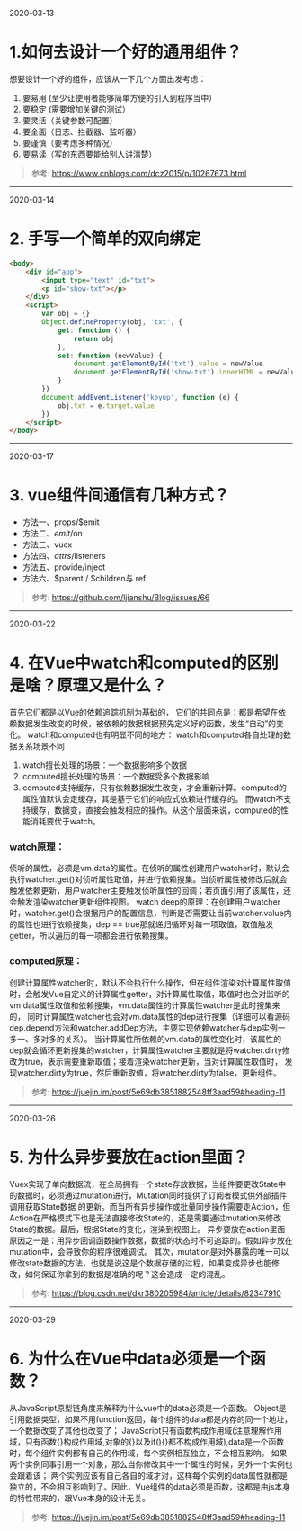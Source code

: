 2020-03-13
# 1.如何去设计一个好的通用组件？
想要设计一个好的组件，应该从一下几个方面出发考虑：
1. 要易用 (至少让使用者能够简单方便的引入到程序当中）
2. 要稳定 (需要增加关键的测试）
3. 要灵活（关键参数可配置）
4. 要全面（日志、拦截器、监听器）
5. 要谨慎（要考虑多种情况）
6. 要易读（写的东西要能给别人讲清楚）
> 参考: https://www.cnblogs.com/dcz2015/p/10267673.html
---
2020-03-14
# 2. 手写一个简单的双向绑定
```html
<body>
    <div id="app">
        <input type="text" id="txt">
        <p id="show-txt"></p>
    </div>
    <script>
        var obj = {}
        Object.defineProperty(obj, 'txt', {
            get: function () {
                return obj
            },
            set: function (newValue) {
                document.getElementById('txt').value = newValue
                document.getElementById('show-txt').innerHTML = newValue
            }
        })
        document.addEventListener('keyup', function (e) {
            obj.txt = e.target.value
        })
    </script>
</body>
```
---
2020-03-17
# 3. vue组件间通信有几种方式？
* 方法一、props/$emit
* 方法二、$emit/$on
* 方法三、vuex
* 方法四、$attrs/$listeners
* 方法五、provide/inject
* 方法六、$parent / $children与 ref
> 参考: https://github.com/ljianshu/Blog/issues/66
---
2020-03-22
# 4. 在Vue中watch和computed的区别是啥？原理又是什么？
首先它们都是以Vue的依赖追踪机制为基础的，
它们的共同点是：都是希望在依赖数据发生改变的时候，被依赖的数据根据预先定义好的函数，发生“自动”的变化。
watch和computed也有明显不同的地方：
watch和computed各自处理的数据关系场景不同
1. watch擅长处理的场景：一个数据影响多个数据
2. computed擅长处理的场景：一个数据受多个数据影响
3. computed支持缓存，只有依赖数据发生改变，才会重新计算。computed的属性值默认会走缓存，其是基于它们的响应式依赖进行缓存的。
而watch不支持缓存，数据变，直接会触发相应的操作。从这个层面来说，computed的性能消耗要优于watch。
### watch原理：
侦听的属性，必须是vm.data的属性。在侦听的属性创建用户watcher时，默认会执行watcher.get()对侦听属性取值，并进行依赖搜集。当侦听属性被修改后就会触发依赖更新，用户watcher主要触发侦听属性的回调；若页面引用了该属性，还会触发渲染watcher更新组件视图。
watch deep的原理：在创建用户watcher时，watcher.get()会根据用户的配置信息，判断是否需要让当前watcher.value内的属性也进行依赖搜集，dep == true那就递归循环对每一项取值，取值触发getter，所以遍历的每一项都会进行依赖搜集。
### computed原理：
创建计算属性watcher时，默认不会执行什么操作，但在组件渲染对计算属性取值时，会触发Vue自定义的计算属性getter，对计算属性取值，取值时也会对监听的vm.data属性取值和依赖搜集，vm.data属性的计算属性watcher是此时搜集来的，
同时计算属性watcher也会对vm.data属性的dep进行搜集（详细可以看源码dep.depend方法和watcher.addDep方法，主要实现依赖watcher与dep实例一多一、多对多的关系）。
当计算属性所依赖的vm.data的属性变化时，该属性的dep就会循环更新搜集的watcher，计算属性watcher主要就是将watcher.dirty修改为true，表示需要重新取值；接着渲染watcher更新，当对计算属性取值时，
发现watcher.dirty为true，然后重新取值，将watcher.dirty为false，更新组件。
> 参考: https://juejin.im/post/5e69db3851882548ff3aad59#heading-11
---
2020-03-26
# 5. 为什么异步要放在action里面？   
 
Vuex实现了单向数据流，在全局拥有一个state存放数据，当组件要更改State中的数据时，必须通过mutation进行，Mutation同时提供了订阅者模式供外部插件调用获取State数据
的更新。而当所有异步操作或批量同步操作需要走Action，但Action在严格模式下也是无法直接修改State的，还是需要通过mutation来修改State的数据。最后，根据State的变化，渲染到视图上。
异步要放在action里面原因之一是：用异步回调函数操作数据，数据的状态时不可追踪的。假如异步放在mutation中，会导致你的程序很难调试。
其次，mutation是对外暴露的唯一可以修改state数据的方法，也就是说这是个数据存储的过程，如果变成异步也能修改，如何保证你拿到的数据是准确的呢？这会造成一定的混乱。
> 参考: https://blog.csdn.net/dkr380205984/article/details/82347910
---
2020-03-29
# 6. 为什么在Vue中data必须是一个函数？
从JavaScript原型链角度来解释为什么vue中的data必须是一个函数。
Object是引用数据类型，如果不用function返回，每个组件的data都是内存的同一个地址，一个数据改变了其他也改变了；
JavaScript只有函数构成作用域(注意理解作用域，只有函数{}构成作用域,对象的{}以及if(){}都不构成作用域),data是一个函数时，每个组件实例都有自己的作用域，每个实例相互独立，不会相互影响。
如果两个实例同事引用一个对象，那么当你修改其中一个属性的时候，另外一个实例也会跟着该；
两个实例应该有自己各自的域才对，这样每个实例的data属性就都是独立的，不会相互影响到了。因此，Vue组件的data必须是函数，这都是由js本身的特性带来的，跟Vue本身的设计无关。
> 参考: https://juejin.im/post/5e69db3851882548ff3aad59#heading-11









